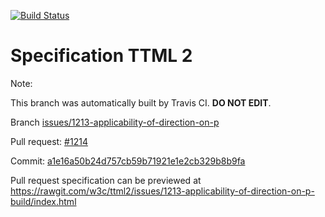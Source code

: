 [![Build Status](https://travis-ci.org/w3c/ttml2.svg?branch=issues/1213-applicability-of-direction-on-p)](https://travis-ci.org/w3c/ttml2)


# Specification TTML 2


Note:


This branch was automatically built by Travis CI. <b>DO NOT EDIT</b>.


 Branch [issues/1213-applicability-of-direction-on-p](https://github.com/w3c/ttml2/tree/issues/1213-applicability-of-direction-on-p)


 Pull request: [#1214](https://github.com/w3c/ttml2/pull/1214)


 Commit: [a1e16a50b24d757cb59b71921e1e2cb329b8b9fa](https://github.com/w3c/ttml2/commit/a1e16a50b24d757cb59b71921e1e2cb329b8b9fa)

Pull request specification can be previewed at https://rawgit.com/w3c/ttml2/issues/1213-applicability-of-direction-on-p-build/index.html



